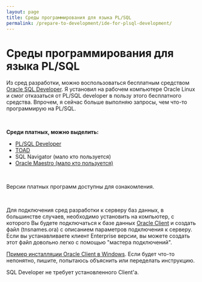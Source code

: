 ```yaml
---
layout: page
title: Среды программирования для языка PL/SQL
permalink: /prepare-to-development/ide-for-plsql-development/
---
```



# Среды программирования для языка PL/SQL


Из сред разработки, можно воспользоваться бесплатным средством <a href="http://www.oracle.com/technetwork/developer-tools/sql-developer/downloads/index.html" rel="nofollow">Oracle SQL Developer</a>. Я установил на рабочем компьютере Oracle Linux и смог отказаться от PL/SQL developer в пользу этого бесплатного средства. Впрочем, я сейчас больше выполняю запросы, чем что-то программирую на PL/SQL.

<br/>

**Среди платных, можно выделить:**

<ul>
    <li><a href="http://www.allroundautomations.com/plsqldev.html" rel="nofollow">PL/SQL Developer</a></li>
    <li><a href="http://www.toadworld.com/products#oracle" rel="nofollow">TOAD</a></li>
    <li>SQL Navigator (мало кто пользуется)</li>
    <li><a href="http://www.sqlmaestro.com/products/oracle/maestro/" rel="nofollow">Oracle Maestro (мало кто пользуется)</a></li>
</ul>

<br />

Версии платных программ доступны для ознакомления.

<br />

Для подключения сред разработки к серверу баз данных, в большинстве случаев, необходимо установить на компьютер, с которого Вы будете подключаться к базе данных <a href="http://odba.ru/showthread.php?t=325">Oracle Client</a> и создать файл (tnsnames.ora) с описанием параметров подключения к серверу. Если вы устанавливаете клиент Enterprise версии, вы можете создать этот файл довольно легко с помощью "мастера подключений". 

<a href="http://odba.ru/showthread.php?t=325">Пример инсталляции Oracle Client в Windows</a>. Если будет что-то непонятно, пишите, попытаюсь объяснить или переделать инструкцию.

SQL Developer не требует установленного Client'а.
